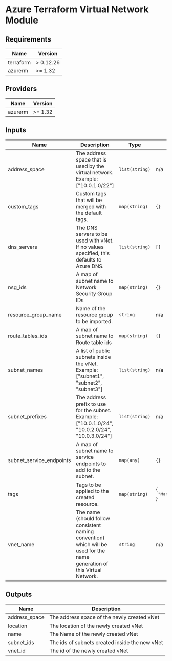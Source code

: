 # Azure Terraform Virtual Network Module

[//]: # (Do not make changes below this line)
<!-- BEGINNING OF PRE-COMMIT-TERRAFORM DOCS HOOK -->
## Requirements

| Name | Version |
|------|---------|
| terraform | > 0.12.26 |
| azurerm | >= 1.32 |

## Providers

| Name | Version |
|------|---------|
| azurerm | >= 1.32 |

## Inputs

| Name | Description | Type | Default | Required |
|------|-------------|------|---------|:--------:|
| address\_space | The address space that is used by the virtual network. Example: ["10.0.1.0/22"] | `list(string)` | n/a | yes |
| custom\_tags | Custom tags that will be merged with the default tags. | `map(string)` | `{}` | no |
| dns\_servers | The DNS servers to be used with vNet. If no values specified, this defaults to Azure DNS. | `list(string)` | `[]` | no |
| nsg\_ids | A map of subnet name to Network Security Group IDs | `map(string)` | `{}` | no |
| resource\_group\_name | Name of the resource group to be imported. | `string` | n/a | yes |
| route\_tables\_ids | A map of subnet name to Route table ids | `map(string)` | `{}` | no |
| subnet\_names | A list of public subnets inside the vNet. Example: ["subnet1", "subnet2", "subnet3"] | `list(string)` | n/a | yes |
| subnet\_prefixes | The address prefix to use for the subnet. Example: ["10.0.1.0/24", "10.0.2.0/24", "10.0.3.0/24"] | `list(string)` | n/a | yes |
| subnet\_service\_endpoints | A map of subnet name to service endpoints to add to the subnet. | `map(any)` | `{}` | no |
| tags | Tags to be applied to the created resource. | `map(string)` | <pre>{<br>  "ManagedBy": "Terraform"<br>}</pre> | no |
| vnet\_name | The name (should follow consistent naming convention) which will be used for the name generation of this Virtual Network. | `string` | n/a | yes |

## Outputs

| Name | Description |
|------|-------------|
| address\_space | The address space of the newly created vNet |
| location | The location of the newly created vNet |
| name | The Name of the newly created vNet |
| subnet\_ids | The ids of subnets created inside the new vNet |
| vnet\_id | The id of the newly created vNet |

<!-- END OF PRE-COMMIT-TERRAFORM DOCS HOOK -->
